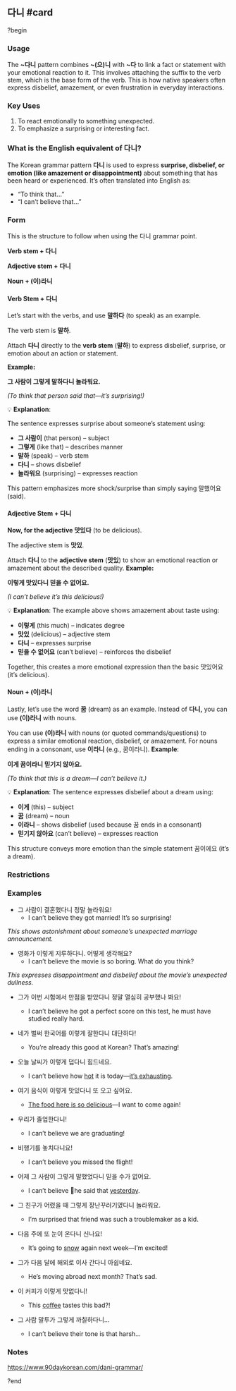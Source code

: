 ## 다니 #card
?begin
### Usage
The **~다니** pattern combines **~(으)니** with **~다** to link a fact or statement with your emotional reaction to it. This involves attaching the suffix to the verb stem, which is the base form of the verb. This is how native speakers often express disbelief, amazement, or even frustration in everyday interactions.

### **Key Uses**

1. To react emotionally to something unexpected.
2. To emphasize a surprising or interesting fact.
### **What is the English equivalent of 다니?**

The Korean grammar pattern **다니** is used to express **surprise, disbelief, or emotion (like amazement or disappointment)** about something that has been heard or experienced. It’s often translated into English as:

- “To think that…”
- “I can’t believe that…”
### Form
This is the structure to follow when using the 다니 grammar point.

**Verb stem + 다니**

**Adjective stem + 다니**

**Noun + (이)라니**
#### **Verb Stem + 다니**

Let’s start with the verbs, and use **말하다** (to speak) as an example.

The verb stem is **말하**.

Attach **다니** directly to the **verb stem** (**말하**) to express disbelief, surprise, or emotion about an action or statement.

**Example:**

**그 사람이 그렇게 말하다니 놀라워요.**

_(To think that person said that—it’s surprising!)_

💡 **Explanation**:

The sentence expresses surprise about someone’s statement using:
- **그 사람이** (that person) – subject
- **그렇게** (like that) – describes manner
- **말하** (speak) – verb stem
- **다니** – shows disbelief
- **놀라워요** (surprising) – expresses reaction

This pattern emphasizes more shock/surprise than simply saying 말했어요 (said).
#### **Adjective Stem + 다니**

**Now, for the adjective 맛있다** (to be delicious).

The adjective stem is **맛있**.

Attach **다니** to the **adjective stem** (**맛있**) to show an emotional reaction or amazement about the described quality.
**Example:**

**이렇게 맛있다니 믿을 수 없어요.**

_(I can’t believe it’s this delicious!)_

💡 **Explanation**:
The example above shows amazement about taste using:

- **이렇게** (this much) – indicates degree
- **맛있** (delicious) – adjective stem
- **다니** – expresses surprise
- **믿을 수 없어요** (can’t believe) – reinforces the disbelief

Together, this creates a more emotional expression than the basic 맛있어요 (it’s delicious).

#### **Noun + (이)라니**

Lastly, let’s use the word **꿈** (dream) as an example. Instead of **다니,** you can use **(이)라니** with nouns.

You can use **(이)라니** with nouns (or quoted commands/questions) to express a similar emotional reaction, disbelief, or amazement. For nouns ending in a consonant, use **이라니** (e.g., 꿈이라니).
**Example**:

**이게 꿈이라니 믿기지 않아요.**

_(To think that this is a dream—I can’t believe it.)_

💡 **Explanation**:
The sentence expresses disbelief about a dream using:

- **이게** (this) – subject
- **꿈** (dream) – noun
- **이라니** – shows disbelief (used because 꿈 ends in a consonant)
- **믿기지 않아요** (can’t believe) – expresses reaction

This structure conveys more emotion than the simple statement 꿈이에요 (it’s a dream).

### Restrictions
### Examples
* 그 사람이 결혼했다니 정말 놀라워요!
	* I can’t believe they got married! It’s so surprising!

_This shows astonishment about someone’s unexpected marriage announcement._

* 영화가 이렇게 지루하다니. 어떻게 생각해요?
	* I can’t believe the movie is so boring. What do you think?

_This expresses disappointment and disbelief about the movie’s unexpected dullness._

* 그가 이번 시험에서 만점을 받았다니 정말 열심히 공부했나 봐요!
	* I can’t believe he got a perfect score on this test, he must have studied really hard.

* 네가 벌써 한국어를 이렇게 잘한다니 대단하다!
	* You’re already this good at Korean? That’s amazing!

* 오늘 날씨가 이렇게 덥다니 힘드네요.
	* I can’t believe how [hot](https://www.90daykorean.com/hot-in-korean/) it is today—[it’s exhausting](https://www.90daykorean.com/im-tired-in-korean/).

* 여기 음식이 이렇게 맛있다니 또 오고 싶어요.
	* [The food here is so delicious](https://www.90daykorean.com/delicious-in-korean/)—I want to come again!

* 우리가 졸업한다니!
	* I can’t believe we are graduating!

* 비행기를 놓치다니요!
	* I can’t believe you missed the flight!

* 어제 그 사람이 그렇게 말했었다니 믿을 수가 없어요.
	* I can’t believe he said that [yesterday](https://www.90daykorean.com/yesterday-in-korean/).

* 그 친구가 어렸을 때 그렇게 장난꾸러기였다니 놀라워요.
	* I’m surprised that friend was such a troublemaker as a kid.

* 다음 주에 또 눈이 온다니 신나요!
	* It’s going to [snow](https://www.90daykorean.com/snow-in-korean/) again next week—I’m excited!

* 그가 다음 달에 해외로 이사 간다니 아쉽네요.
	* He’s moving abroad next month? That’s sad.

* 이 커피가 이렇게 맛없다니!
	* This [coffee](https://www.90daykorean.com/coffee-in-korean/) tastes this bad?!

* 그 사람 말투가 그렇게 까칠하다니…
	* I can’t believe their tone is that harsh…

### Notes
https://www.90daykorean.com/dani-grammar/
<!--SR:!2025-04-22,7,250-->

?end

